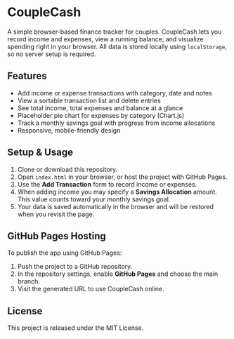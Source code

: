 # CoupleCash

A simple browser-based finance tracker for couples. CoupleCash lets you record income and expenses, view a running balance, and visualize spending right in your browser. All data is stored locally using `localStorage`, so no server setup is required.

## Features

- Add income or expense transactions with category, date and notes
- View a sortable transaction list and delete entries
- See total income, total expenses and balance at a glance
- Placeholder pie chart for expenses by category (Chart.js)
- Track a monthly savings goal with progress from income allocations
- Responsive, mobile-friendly design

## Setup & Usage

1. Clone or download this repository.
2. Open `index.html` in your browser, or host the project with GitHub Pages.
3. Use the **Add Transaction** form to record income or expenses.
4. When adding income you may specify a **Savings Allocation** amount. This value counts toward your monthly savings goal.
5. Your data is saved automatically in the browser and will be restored when you revisit the page.

## GitHub Pages Hosting

To publish the app using GitHub Pages:

1. Push the project to a GitHub repository.
2. In the repository settings, enable **GitHub Pages** and choose the main branch.
3. Visit the generated URL to use CoupleCash online.

## License

This project is released under the MIT License.
